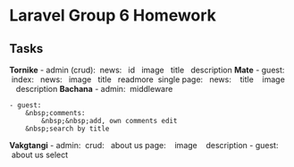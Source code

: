 <p align="center"><h1>Laravel Group 6 Homework</h1></p>

## Tasks

**Tornike** - admin (crud):
&nbsp;news:
&nbsp;&nbsp;id
&nbsp;&nbsp;image
&nbsp;&nbsp;title
&nbsp;&nbsp;description
**Mate** - guest:
&nbsp;index:
&nbsp;&nbsp;news:
&nbsp;&nbsp;image
&nbsp;&nbsp;title
&nbsp;&nbsp;readmore
&nbsp;single page:
&nbsp;&nbsp;news:
&nbsp;&nbsp;&nbsp;title
&nbsp;&nbsp;&nbsp;image
&nbsp;&nbsp;&nbsp;description
**Bachana** - admin:
&nbsp;middleware

    - guest:
        &nbsp;comments:
            &nbsp;&nbsp;add, own comments edit
        &nbsp;search by title

**Vakgtangi** - admin:
&nbsp;crud:
&nbsp;&nbsp;about us page:
&nbsp;&nbsp;&nbsp;image
&nbsp;&nbsp;&nbsp;description - guest:
&nbsp;about us select
